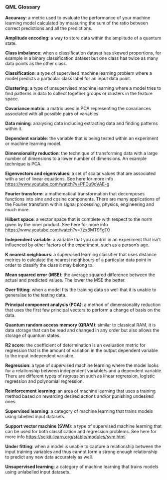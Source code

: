 ### QML Glossary

**Accuracy**: a metric used to evaluate the performance of your machine learning model calculated by measuring the sum of the ratio between correct predictions and all the predictions. 

**Amplitude encoding**: a way to store data within the amplitude of a quantum state.

**Class imbalance**: when a classification dataset has skewed proportions, for example in a binary classification dataset but one class has twice as many data points as the other class.

**Classification**: a type of supervised machine learning problem where a model predicts a particular class label for an input data point.

**Clustering**: a type of unsupervised machine learning where a model tries to find patterns in data to collect together groups or clusters in the feature space.

**Covariance matrix**: a matrix used in PCA representing the covariances associated with all possible pairs of variables.

**Data mining**: analysing data including extracting data and finding patterns within it.

**Dependent variable**: the variable that is being tested within an experiment or machine learning model.

**Dimensionality reduction**: the technique of transforming data with a large number of dimensions to a lower number of dimensions. An example technique is PCA.

**Eigenvectors and eigenvalues**: a set of scalar values that are associated with a set of linear equations. See here for more info https://www.youtube.com/watch?v=PFDu9oVAE-g

**Fourier transform**: a mathematical transformation that decomposes functions into sine and cosine components. There are many applications of the Fourier transform within signal processing, physics, engineering and much more.

**Hilbert space**: a vector space that is complete with respect to the norm given by the inner product. See here for more info https://www.youtube.com/watch?v=7zx3MT9FgT0

**Independent variable**: a variable that you control in an experiment that isn’t influenced by other factors of the experiment, such as a person’s age.

**K nearest neighbours**: a supervised learning classifier that uses distance metrics to calculate the nearest neighbours of a particular data point in order to classify the class it may belong to.

**Mean squared error (MSE)**: the average squared difference between the actual and predicted values. The lower the MSE the better.

**Over fitting**: when a model fits the training data so well that it is unable to generalise to the testing data.

**Principal component analysis (PCA)**: a method of dimensionality reduction that uses the first few principal vectors to perform a change of basis on the data.

**Quantum random access memory (QRAM)**: similar to classical RAM, it is data storage that can be read and changed in any order but also allows the storage of quantum states.

**R2 score**: the coefficient of determination is an evaluation metric for regression that is the amount of variation in the output dependent variable to the input independent variable.

**Regression**: a type of supervised machine learning where the model looks for a relationship between independent variable/s and a dependent variable. There are different types of regression such as linear regression, logistic regression and polynomial regression.

**Reinforcement learning**: an area of machine learning that uses a training method based on rewarding desired actions and/or punishing undesired ones.

**Supervised learning**: a category of machine learning that trains models using labelled input datasets.

**Support vector machine (SVM)**: a type of supervised machine learning that can be used for both classification and regression problems. See here for more info https://scikit-learn.org/stable/modules/svm.html

**Under fitting**: when a model is unable to capture a relationship between the input training variables and thus cannot form a strong enough relationship to predict any new data accurately as well.

**Unsupervised learning**: a category of machine learning that trains models using unlabelled input datasets. 

